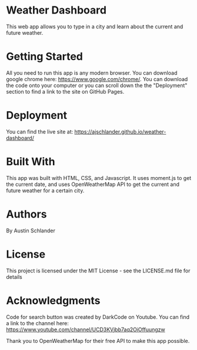 # Weather Dashboard
This web app allows you to type in a city and learn about the current and future weather.

# Getting Started
All you need to run this app is any modern browser. You can download google chrome here: https://www.google.com/chrome/.
You can download the code onto your computer or you can scroll down the the "Deployment" section to find a link to the site on GitHub Pages.

# Deployment
You can find the live site at: https://ajschlander.github.io/weather-dashboard/

# Built With
This app was built with HTML, CSS, and Javascript. It uses moment.js to get the current date, and uses OpenWeatherMap API to get the current and future weather for a certain city.

# Authors
By Austin Schlander

# License
This project is licensed under the MIT License - see the LICENSE.md file for details

# Acknowledgments
Code for search button was created by DarkCode on Youtube. You can find a link to the channel here: https://www.youtube.com/channel/UCD3KVjbb7aq2OiOffuungzw

Thank you to OpenWeatherMap for their free API to make this app possible.

